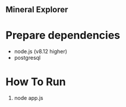 ## Mineral Explorer

# Prepare dependencies

* node.js (v8.12 higher)
* postgresql

# How To Run

1. node app.js
